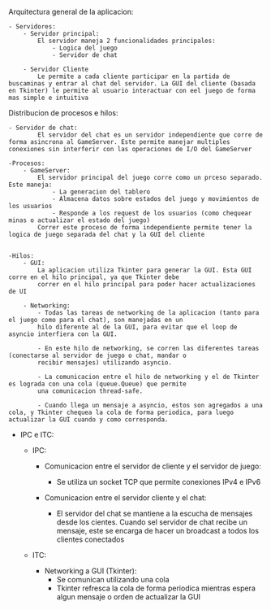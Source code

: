 
Arquitectura general de la aplicacion:

    - Servidores:
        - Servidor principal:
            El servidor maneja 2 funcionalidades principales:
                - Logica del juego
                - Servidor de chat

        - Servidor Cliente
            Le permite a cada cliente participar en la partida de buscaminas y entrar al chat del servidor. La GUI del cliente (basada en Tkinter) le permite al usuario interactuar con eel juego de forma mas simple e intuitiva


Distribucion de procesos e hilos:

    - Servidor de chat:
            El servidor del chat es un servidor independiente que corre de forma asincrona al GameServer. Este permite manejar multiples conexiones sin interferir con las operaciones de I/O del GameServer

    -Procesos:
        - GameServer:
            El servidor principal del juego corre como un prceso separado. Este maneja:
                - La generacion del tablero
                - Almacena datos sobre estados del juego y movimientos de los usuarios
                - Responde a los request de los usuarios (como chequear minas o actualizar el estado del juego)
            Correr este proceso de forma independiente permite tener la logica de juego separada del chat y la GUI del cliente
        
    
    -Hilos:
        - GUI:
            La aplicacion utiliza Tkinter para generar la GUI. Esta GUI corre en el hilo principal, ya que Tkinter debe
            correr en el hilo principal para poder hacer actualizaciones de UI

        - Networking:
            - Todas las tareas de networking de la aplicacion (tanto para el juego como para el chat), son manejadas en un
            hilo diferente al de la GUI, para evitar que el loop de asyncio interfiera con la GUI.

            - En este hilo de networking, se corren las diferentes tareas (conectarse al servidor de juego o chat, mandar o 
            recibir mensajes) utilizando asyncio.

            - La comunicacion entre el hilo de networking y el de Tkinter es lograda con una cola (queue.Queue) que permite
            una comunicacion thread-safe.

            - Cuando llega un mensaje a asyncio, estos son agregados a una cola, y Tkinter chequea la cola de forma periodica, para luego actualizar la GUI cuando y como corresponda.

- IPC e ITC:
    - IPC:
        - Comunicacion entre el servidor de cliente y el servidor de juego:
            - Se utiliza un socket TCP que permite conexiones IPv4 e IPv6

        - Comunicacion entre el servidor cliente y el chat:
            - El servidor del chat se mantiene a la escucha de mensajes desde los cientes. Cuando sel servidor de chat
            recibe un mensaje, este se encarga de hacer un broadcast a todos los clientes conectados

    - ITC:
        - Networking a GUI (Tkinter):
            - Se comunican utilizando una cola
            - Tkinter refresca la cola de forma periodica mientras espera algun mensaje o orden de actualizar la GUI


